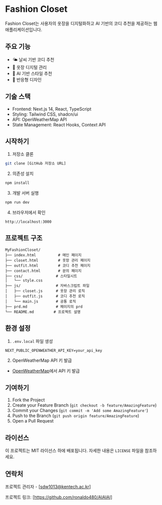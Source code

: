 # Fashion Closet

Fashion Closet는 사용자의 옷장을 디지털화하고 AI 기반의 코디 추천을 제공하는 웹 애플리케이션입니다.

## 주요 기능

- 🌤️ 날씨 기반 코디 추천
- 👔 옷장 디지털 관리
- 🎨 AI 기반 스타일 추천
- 📱 반응형 디자인

## 기술 스택

- Frontend: Next.js 14, React, TypeScript
- Styling: Tailwind CSS, shadcn/ui
- API: OpenWeatherMap API
- State Management: React Hooks, Context API

## 시작하기

1. 저장소 클론
```bash
git clone [GitHub 저장소 URL]
```

2. 의존성 설치
```bash
npm install
```

3. 개발 서버 실행
```bash
npm run dev
```

4. 브라우저에서 확인
```
http://localhost:3000
```

## 프로젝트 구조

```
MyFashionCloset/
├── index.html          # 메인 페이지
├── closet.html         # 옷장 관리 페이지
├── outfit.html         # 코디 추천 페이지
├── contact.html        # 문의 페이지
├── css/               # 스타일시트
│   └── style.css
├── js/                # 자바스크립트 파일
│   ├── closet.js      # 옷장 관리 로직
│   ├── outfit.js      # 코디 추천 로직
│   └── main.js        # 공통 로직
├── prd.md             # 페이지의 prd
└── README.md         # 프로젝트 설명
```

## 환경 설정

1. `.env.local` 파일 생성
```
NEXT_PUBLIC_OPENWEATHER_API_KEY=your_api_key
```

2. OpenWeatherMap API 키 발급
- [OpenWeatherMap](https://openweathermap.org/)에서 API 키 발급

## 기여하기

1. Fork the Project
2. Create your Feature Branch (`git checkout -b feature/AmazingFeature`)
3. Commit your Changes (`git commit -m 'Add some AmazingFeature'`)
4. Push to the Branch (`git push origin feature/AmazingFeature`)
5. Open a Pull Request

## 라이선스

이 프로젝트는 MIT 라이선스 하에 배포됩니다. 자세한 내용은 `LICENSE` 파일을 참조하세요.

## 연락처

프로젝트 관리자 - [sdw1013@kentech.ac.kr]

프로젝트 링크: [https://github.com/ronaldo480/AIAIAI]
